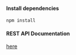#### Install dependencies
`npm install`

#### REST API Documentation
[here](https://documenter.getpostman.com/view/15365188/Tzsij3Uo)